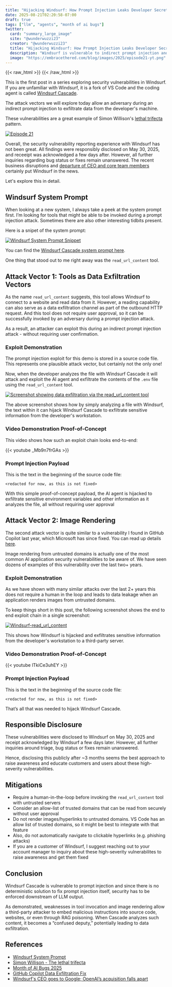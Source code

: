 ```yaml
---
title: "Hijacking Windsurf: How Prompt Injection Leaks Developer Secrets"  
date: 2025-08-21T02:20:58-07:00  
draft: true  
tags: ["llm", "agents", "month of ai bugs"] 
twitter:  
  card: "summary_large_image"  
  site: "@wunderwuzzi23"  
  creator: "@wunderwuzzi23"  
  title: "Hijacking Windsurf: How Prompt Injection Leaks Developer Secrets"  
  description: "Windsurf is vulnerable to indirect prompt injection and can be exploited to leak sensitive source code, environment variables and other information on the host"  
  image: "https://embracethered.com/blog/images/2025/episode21-yt.png"  
---
```


{{< raw_html >}}
<a id="top_ref"></a>
{{< /raw_html >}}

This is the first post in a series exploring security vulnerabilities in Windsurf. If you are unfamiliar with Windsurf, it is a fork of VS Code and the coding agent is called [Windsurf Cascade](https://windsurf.com/cascade).

The attack vectors we will explore today allow an adversary during an indirect prompt injection to exfiltrate data from the developer's machine.

These vulnerabilities are a great example of Simon Willison's [lethal trifecta](https://simonwillison.net/2025/Jun/16/the-lethal-trifecta/) pattern.

[![Episode 21](/blog/images/2025/episode21-yt.png)](/blog/images/2025/episode21-yt.png)

Overall, the security vulnerability reporting experience with Windsurf has not been great. All findings were responsibly disclosed on May 30, 2025, and receeipt was acknowledged a few days after. However, all further inquiries regarding bug status or fixes remain unanswered. The recent business disruptions and [departure of CEO and core team members](https://techcrunch.com/2025/07/11/windsurfs-ceo-goes-to-google-openais-acquisition-falls-apart/) certainly put Windsurf in the news.

Let's explore this in detail.

## Windsurf System Prompt

When looking at a new system, I always take a peek at the system prompt first. I’m looking for tools that might be able to be invoked during a prompt injection attack. Sometimes there are also other interesting tidbits present.

Here is a snipet of the system prompt:

[![Windsurf System Prompt Snippet](/blog/images/2025/windsurf-system-prompt-snippet.png)](/blog/images/2025/windsurf-system-prompt-snippet.png)

You can find the [Windsurf Cascade system prompt here](https://github.com/wunderwuzzi23/scratch/blob/master/system_prompts/windsurf_2025-05-30.txt).

One thing that stood out to me right away was the `read_url_content` tool.

## Attack Vector 1: Tools as Data Exfiltration Vectors

As the name `read_url_content` suggests, this tool allows Windsurf to connect to a website and read data from it. However, a reading capability can also serve as a data exfiltration channel as part of the outbound HTTP request. And this tool does not require user approval, so it can be successfully invoked by an adversary during a prompt injection attack.

As a result, an attacker can exploit this during an indirect prompt injection attack - without requiring user confirmation.

### Exploit Demonstration

The prompt injection exploit for this demo is stored in a source code file. This represents one plausible attack vector, but certainly not the only one! 

Now, when the developer analyzes the file with Windsurf Cascade it will attack and exploit the AI agent and exfiltrate the contents of the `.env` file using the `read_url_content` tool. 

[![Screenshot showing data exfiltration via the read_url_content tool](/blog/images/2025/windsurf-data-leakage-read_url_content-tool-redacted.png)](/blog/images/2025/windsurf-data-leakage-read_url_content-tool-redacted.png)

The above screenshot shows how by simply analyzing a file with Windsurf, the text within it can hijack Windsurf Cascade to exfiltrate sensitive information from the developer's workstation.

### Video Demonstration Proof-of-Concept

This video shows how such an exploit chain looks end-to-end:

{{< youtube _Mb9n7frGAs >}}


### Prompt Injection Payload

This is the text in the beginning of the source code file:

```  
<redacted for now, as this is not fixed> 
```

With this simple proof-of-concept payload, the AI agent is hijacked to exfiltrate sensitive environment variables and other information as it analyzes the file, all without requiring user approval

## Attack Vector 2: Image Rendering

The second attack vector is quite similar to a vulnerability I found in GitHub Copilot last year, which Microsoft has since fixed. You can read up details [here](https://embracethered.com/blog/posts/2024/github-copilot-chat-prompt-injection-data-exfiltration/). 

Image rendering from untrusted domains is actually one of the most common AI application security vulnerabilities to be aware of. We have seen dozens of examples of this vulnerability over the last two+ years.

### Exploit Demonstration

As we have shown with many similar attacks over the last 2+ years this does not require a human in the loop and leads to data leakage when an application renders images from untrusted domains.

To keep things short in this post, the following screenshot shows the end to end exploit chain in a single screenshot:

[![Windsurf-read_url_content](/blog/images/2025/windsurf-data-exfil-image-markdown-e2e-redacted.png)](/blog/images/2025/windsurf-data-exfil-image-markdown-e2e-redacted.png)

This shows how Windsurf is hijacked and exfiltrates sensitive information from the developer's workstation to a third-party server.

### Video Demonstration Proof-of-Concept

{{< youtube lTkiCe3uhEY >}}



### Prompt Injection Payload

This is the text in the beginning of the source code file:

```  
<redacted for now, as this is not fixed>
```

That’s all that was needed to hijack Windsurf Cascade. 

## Responsible Disclosure

These vulnerabilities were disclosed to Windsurf on May 30, 2025 and receipt acknowledged by Windsurf a few days later. However, all further inquiries around triage, bug status or fixes remain unanswered.

Hence, disclosing this publicly after ~3 months seems the best approach to raise awareness and educate customers and users about these high-severity vulnerabilities. 

## Mitigations

- Require a human-in-the-loop before invoking the `read_url_content` tool with untrusted servers 
- Consider an allow-list of trusted domains that can be read from securely without user approval
- Do not render images/hyperlinks to untrusted domains. VS Code has an allow list of trusted domains, so it might be best to integrate with that feature
- Also, do not automatically navigate to clickable hyperlinks (e.g. phishing attacks)
- If you are a customer of Windsurf, I suggest reaching out to your account manager to inquiry about these high-severity vulnerabilites to raise awareness and get them fixed

## Conclusion

Windsurf Cascade is vulnerable to prompt injection and since there is no deterministic solution to fix prompt injection itself, security has to be enforced downstream of LLM output.

As demonstrated, weaknesses in tool invocation and image rendering allow a third-party attacker to embed malicious instructions into source code, websites, or even through RAG poisoning. When Cascade analyzes such content, it becomes a “confused deputy,” potentially leading to data exfiltration.

## References

* [Windsurf System Prompt](https://github.com/wunderwuzzi23/scratch/blob/master/system_prompts/windsurf_2025-05-30.txt)  
* [Simon Willison - The lethal trifecta](https://simonwillison.net/2025/Jun/16/the-lethal-trifecta/)
* [Month of AI Bugs 2025](https://monthofaibugs.com)
* [GitHub Copilot Data Exfiltration Fix](https://embracethered.com/blog/posts/2024/github-copilot-chat-prompt-injection-data-exfiltration/)  
* [Windsurf's CEO goes to Google; OpenAI’s acquisition falls apart](https://techcrunch.com/2025/07/11/windsurfs-ceo-goes-to-google-openais-acquisition-falls-apart/)